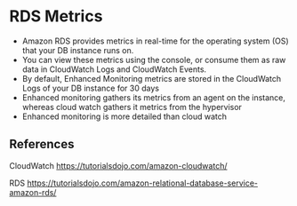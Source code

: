 # RDS Metrics


- Amazon RDS provides metrics in real-time for the operating system (OS) that your DB instance runs on.
- You can view these metrics using the console, or consume them as raw data in CloudWatch Logs and CloudWatch Events.
- By default, Enhanced Monitoring metrics are stored in the CloudWatch Logs of your DB instance for 30 days
- Enhanced monitoring gathers its metrics from an agent on the instance, whereas cloud watch gathers it metrics from the hypervisor
- Enhanced monitoring is more detailed than cloud watch

## References

CloudWatch
https://tutorialsdojo.com/amazon-cloudwatch/

RDS
https://tutorialsdojo.com/amazon-relational-database-service-amazon-rds/
